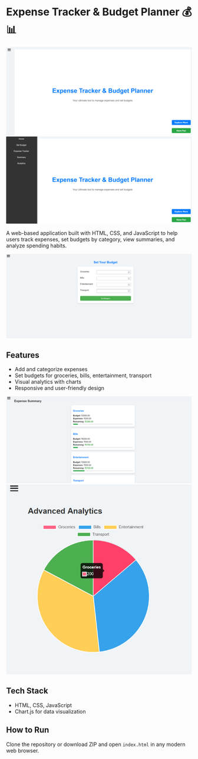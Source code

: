# Expense Tracker & Budget Planner 💰📊
![Screenshot of Sustainability Tracker](screenshot.png)
![Screenshot of Sustainability Tracker](screenshot2.png)


A web-based application built with HTML, CSS, and JavaScript to help users track expenses, set budgets by category, view summaries, and analyze spending habits.

![Screenshot of Sustainability Tracker](screenshot3.png)
## Features
- Add and categorize expenses
- Set budgets for groceries, bills, entertainment, transport
- Visual analytics with charts
- Responsive and user-friendly design


![Screenshot of Sustainability Tracker](screenshot4.png)
![Screenshot of Sustainability Tracker](screenshot5.png)


## Tech Stack
- HTML, CSS, JavaScript
- Chart.js for data visualization

## How to Run
Clone the repository or download ZIP and open `index.html` in any modern web browser.
